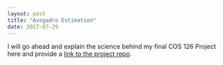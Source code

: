 ```yaml
---
layout: post
title: "Avogadro Estimation"
date: 2017-07-29
---
```

I will go ahead and explain the science behind my final COS 126 Project here and provide a 
[link to the project repo](https://github.com/justintranjt/avogadro-estimate).
